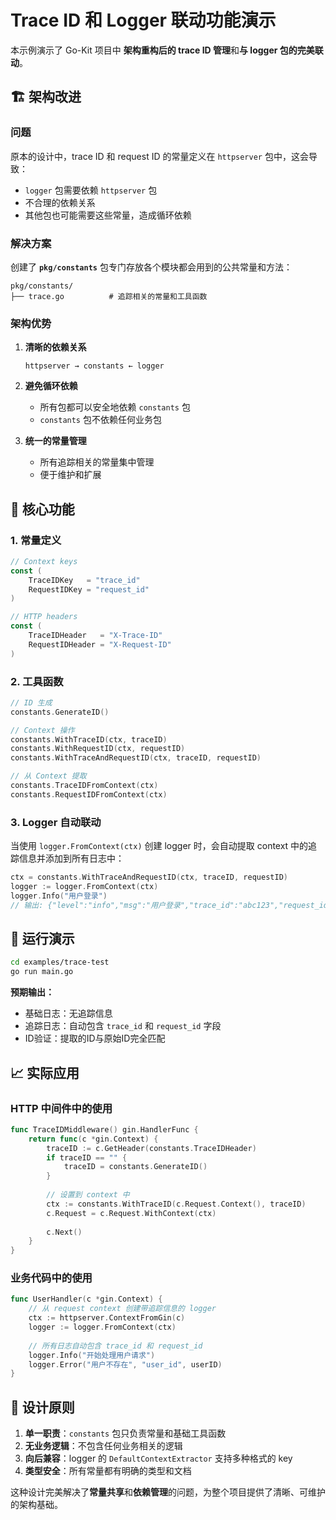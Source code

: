 # Trace ID 和 Logger 联动功能演示

本示例演示了 Go-Kit 项目中 **架构重构后的 trace ID 管理**和**与 logger 包的完美联动**。

## 🏗️ 架构改进

### 问题
原本的设计中，trace ID 和 request ID 的常量定义在 `httpserver` 包中，这会导致：
- `logger` 包需要依赖 `httpserver` 包
- 不合理的依赖关系
- 其他包也可能需要这些常量，造成循环依赖

### 解决方案
创建了 **`pkg/constants`** 包专门存放各个模块都会用到的公共常量和方法：

```
pkg/constants/
├── trace.go          # 追踪相关的常量和工具函数
```

### 架构优势

1. **清晰的依赖关系**
   ```
   httpserver → constants ← logger
   ```
   
2. **避免循环依赖**
   - 所有包都可以安全地依赖 `constants` 包
   - `constants` 包不依赖任何业务包

3. **统一的常量管理**
   - 所有追踪相关的常量集中管理
   - 便于维护和扩展

## 🚀 核心功能

### 1. 常量定义
```go
// Context keys
const (
    TraceIDKey   = "trace_id"
    RequestIDKey = "request_id"
)

// HTTP headers
const (
    TraceIDHeader   = "X-Trace-ID"
    RequestIDHeader = "X-Request-ID"
)
```

### 2. 工具函数
```go
// ID 生成
constants.GenerateID()

// Context 操作
constants.WithTraceID(ctx, traceID)
constants.WithRequestID(ctx, requestID)
constants.WithTraceAndRequestID(ctx, traceID, requestID)

// 从 Context 提取
constants.TraceIDFromContext(ctx)
constants.RequestIDFromContext(ctx)
```

### 3. Logger 自动联动
当使用 `logger.FromContext(ctx)` 创建 logger 时，会自动提取 context 中的追踪信息并添加到所有日志中：

```go
ctx = constants.WithTraceAndRequestID(ctx, traceID, requestID)
logger := logger.FromContext(ctx)
logger.Info("用户登录") 
// 输出: {"level":"info","msg":"用户登录","trace_id":"abc123","request_id":"def456"}
```

## 🧪 运行演示

```bash
cd examples/trace-test
go run main.go
```

**预期输出：**
- 基础日志：无追踪信息
- 追踪日志：自动包含 `trace_id` 和 `request_id` 字段
- ID验证：提取的ID与原始ID完全匹配

## 📈 实际应用

### HTTP 中间件中的使用
```go
func TraceIDMiddleware() gin.HandlerFunc {
    return func(c *gin.Context) {
        traceID := c.GetHeader(constants.TraceIDHeader)
        if traceID == "" {
            traceID = constants.GenerateID()
        }
        
        // 设置到 context 中
        ctx := constants.WithTraceID(c.Request.Context(), traceID)
        c.Request = c.Request.WithContext(ctx)
        
        c.Next()
    }
}
```

### 业务代码中的使用
```go
func UserHandler(c *gin.Context) {
    // 从 request context 创建带追踪信息的 logger
    ctx := httpserver.ContextFromGin(c)
    logger := logger.FromContext(ctx)
    
    // 所有日志自动包含 trace_id 和 request_id
    logger.Info("开始处理用户请求")
    logger.Error("用户不存在", "user_id", userID)
}
```

## 🎯 设计原则

1. **单一职责**：`constants` 包只负责常量和基础工具函数
2. **无业务逻辑**：不包含任何业务相关的逻辑
3. **向后兼容**：logger 的 `DefaultContextExtractor` 支持多种格式的 key
4. **类型安全**：所有常量都有明确的类型和文档

这种设计完美解决了**常量共享**和**依赖管理**的问题，为整个项目提供了清晰、可维护的架构基础。 
